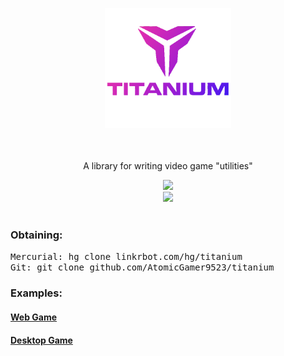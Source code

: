 <!-- 
MIT License

Copyright (c) 2022 AtomicGamer9523

Permission is hereby granted, free of charge, to any person obtaining a copy
of this software and associated documentation files (the "Software"), to deal
in the Software without restriction, including without limitation the rights
to use, copy, modify, merge, publish, distribute, sublicense, and/or sell
copies of the Software, and to permit persons to whom the Software is
furnished to do so, subject to the following conditions:

The above copyright notice and this permission notice shall be included in all
copies or substantial portions of the Software.

THE SOFTWARE IS PROVIDED "AS IS", WITHOUT WARRANTY OF ANY KIND, EXPRESS OR
IMPLIED, INCLUDING BUT NOT LIMITED TO THE WARRANTIES OF MERCHANTABILITY,
FITNESS FOR A PARTICULAR PURPOSE AND NONINFRINGEMENT. IN NO EVENT SHALL THE
AUTHORS OR COPYRIGHT HOLDERS BE LIABLE FOR ANY CLAIM, DAMAGES OR OTHER
LIABILITY, WHETHER IN AN ACTION OF CONTRACT, TORT OR OTHERWISE, ARISING FROM,
OUT OF OR IN CONNECTION WITH THE SOFTWARE OR THE USE OR OTHER DEALINGS IN THE
SOFTWARE.
-->
<p align="center"><img src="./titanium/assets/icon.png"alt="titanium-logo"style="width:40%;height:5%px;object-fit:cover;object-position:center -10px""/></p><h1 align="center"></h1><p align="center"style="">A library for writing video game "utilities"</p><div align="center"><a><img src="https://img.shields.io/github/license/AtomicGamer9523/Titanium?label=License&color=blue"></a><br><a href="https://www.github.com/AtomicGamer9523"><img src="https://img.shields.io/github/followers/atomicgamer9523?label=AtomicGamer9523%20(Me)&style=social"/></a></div><br><h3><b>Obtaining</b>:</h3><samp>Mercurial: </samp><kbd>hg clone linkrbot.com/hg/titanium</kbd><br><samp>Git: </samp><kbd>git clone github.com/AtomicGamer9523/titanium</kbd>

### **Examples**:
#### [Web Game](./examples/web/main.rs)
#### [Desktop Game](./examples/desktop/main.rs)
